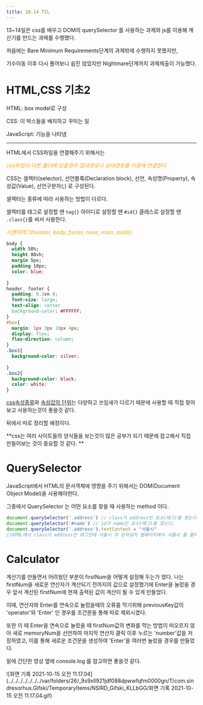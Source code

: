 ```yaml
---
title: 10.14 TIL
---
```


13~14일은 css를 배우고 DOM의 querySelector 를 사용하는 과제와 js를 이용해 계산기를 만드는 과제를 수행했다.

처음에는 Bare Minimum Requirements단계의 과제밖에 수행하지 못했지만, 

기수이동 이후 다시 풀어보니 쉽진 않았지만 Nightmare단계까지 과제제출이 가능했다.



# HTML,CSS 기초2

HTML: box model로 구성

CSS: 이 박스들을 배치하고 꾸미는 일

JavaScript: 기능을 나타냄

---

HTML에서 CSS파일을 연결해주기 위해서는 

<code><link rel="stylesheet " href="파일명.css" /></code>

<span style="color:orange">*css파일이 다른 폴더에 있을경우 절대경로나 상대경로를 이용해 연결한다*</span>



CSS는 셀렉터(selector), 선언블록(Declaration block), 선언, 속성명(Property), 속성값(Value), 선언구분자(;) 로 구성된다.

셀렉터는 종류에 따라 사용하는 방법이 다르다.

셀렉터를 태그로 설정할 땐 <code>tag{}</code> 아이디로 설정할 땐 <code>#id{}</code> 클래스로 설정할 땐 <code>.class{}</code>를 써서 사용한다.

<span style="color:orange">*시멘틱태그(header, body, footer, nave, main, aside)*</span>

```css
body {
  width 50%;
  height 80vh;
  margin 5px;
  padding 10px;
  color: blue;
  
}
header, footer {
  padding: 0.3em 0;
  font-size: large;
  text-align: center
  background-color: #FFFFFF;
}
#box{
  margin: 5px 3px 10px 4px;
  display: flex;
  flex-direction: column;
}
.box1{
  background-color: silver;
  
}
.box2{
  background-color: black;
  color: white;
}
```

[css속성종류](https://potionstory.tistory.com/12)와 [속성값의 단위](https://developer.mozilla.org/ko/docs/Learn/CSS/Building_blocks/Values_and_units)는 다양하고 쓰임새가 다르기 때문에 사용할 때 직접 찾아보고 사용하는것이 좋을것 같다.

뒤에서 따로 정리할 예정이다.



**css는 여러 사이트들의 양식들을 보는것이 많은 공부가 되기 때문에 참고해서 직접 만들어보는 것이 중요할 것 같다. **



# QuerySelector

JavaScript에서 HTML의 문서객체에 영향을 주기 위해서는 DOM(Document Object Model)을 사용해야한다.

그중에서 QuerySelector 는 어떤 요소를 찾을 때 사용하는 method 이다.

```js
document.querySelector('.address') // class가 address인 요소(태그)를 찾는다.
document.querySelector('#name') // id가 name인 요소(태그)를 찾는다.
document.querySelector('.address').textContent = "서울시"
//HTML에서 class가 address인 태그안에 서울시 의 문자넣어 웹페이지에서 서울시 를 출력한다. 
```





# Calculator

계산기를 만들면서 어려웠던 부분이 firstNum을 어떻게 설정해 두는가 였다. 나는 firstNum을 새로운 연산자가 계산되기 전까지의 값으로 설정했기에 Enter을 눌렀을 경우 앞서 계산된 firstNum에 현재 출력된 값이 계산이 될 수 있게 만들었다.

이때, 연산자와 Enter를 연속으로 눌렀을때의 오류를 막기위해 previousKey값이 'operator'와 'Enter'  인 경우를 조건문을 통해 따로 제외시켰다.

또한 이 때 Enter을 연속으로 눌렀을 때 firstNum값의 변화를 막는 방법이 떠오르지 않아 새로 memoryNum을 선언하여 마지막 연산자 클릭 이후 누르는 'number'값을 저장하였고, 이를 통해 새로운 조건문을 생성하여 'Enter'을 여러번 눌렀을 경우를 만들었다.

밑에 간단한 영상 옆에 console.log 를 참고하면 좋을것 같다.

![화면 기록 2021-10-15 오전 11.17.04](../../../../../../../var/folders/26/_9s9xll921jdf088dpwwfqfm0000gn/T/com.sindresorhus.Gifski/TemporaryItems/NSIRD_Gifski_KLLbGG/화면 기록 2021-10-15 오전 11.17.04.gif)

